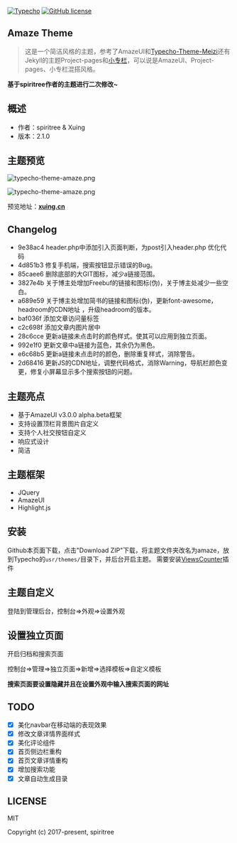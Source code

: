
[![Typecho](https://img.shields.io/badge/typecho-1.1-red.svg?style=flat-square)](http://typecho.org/)
[![GitHub license](https://img.shields.io/badge/license-MIT-blue.svg?style=flat-square)](https://raw.githubusercontent.com/spiritree/typecho-theme-amaze/master/LICENSE)
## Amaze Theme
> 这是一个简洁风格的主题，参考了AmazeUI和[Typecho-Theme-Meizi](https://github.com/tlerbao/Typecho-Theme-Meizi)还有Jekyll的主题Project-pages和[小专栏](https://xiaozhuanlan.com/)，可以说是AmazeUI、Project-pages、小专栏混搭风格。

**基于spiritree作者的主题进行二次修改~**

## 概述

- 作者：spiritree & Xuing
- 版本：2.1.0

## 主题预览
![typecho-theme-amaze.png](https://raw.githubusercontent.com/spiritree/typecho-theme-amaze/master/screenshot.png)

![typecho-theme-amaze.png](https://raw.githubusercontent.com/spiritree/typecho-theme-amaze/master/mobilescreenshot.png)

预览地址：**[xuing.cn](https://xuing.cn)**

## Changelog
 - 9e38ac4 header.php中添加引入页面判断，为post引入header.php 优化代码
 - 4d851b3 修复手机端，搜索按钮显示错误的Bug。
 - 85caee6 删除底部的大GIT图标，减少a链接范围。
 - 3827e4b 关于博主处增加Freebuf的链接和图标(伪)，关于博主处减少一些空白。
 - a689e59 关于博主处增加简书的链接和图标(伪)，更新font-awesome，headroom的CDN地址 ，升级headroom的版本。
 - baf036f 添加文章访问量标签
 - c2c698f 添加文章内图片居中
 - 28c6cce 更新a链接未点击时的颜色样式。使其可以应用到独立页面。
 - 992e1f0 更新文章中a链接为蓝色，其余仍为黑色。
 - e6c68b5 更新a链接未点击时的颜色，删除重复样式，消除警告。
 - 2d68416 更新JS的CDN地址，调整代码格式，消除Warning，导航栏颜色变更，修复小屏幕显示多个搜索按钮的问题。

## 主题亮点
- 基于AmazeUI v3.0.0 alpha.beta框架
- 支持设置顶栏背景图片自定义
- 支持个人社交按钮自定义
- 响应式设计
- 简洁

## 主题框架
- JQuery
- AmazeUI
- Highlight.js
## 安装
Github本页面下载，点击"Download ZIP"下载，将主题文件夹改名为amaze，放到Typecho的`usr/themes/`目录下，并后台开启主题。
需要安装[ViewsCounter](https://github.com/mierhuo/Typecho-ViewsCounter)插件
## 主题自定义
登陆到管理后台，控制台=>外观=>设置外观

## 设置独立页面
开启归档和搜索页面

控制台=>管理=>独立页面=>新增=>选择模板=>自定义模板

**搜索页面要设置隐藏并且在设置外观中输入搜索页面的网址**
## TODO
- [x] 美化navbar在移动端的表现效果
- [x] 修改文章详情界面样式
- [x] 美化评论组件
- [x] 首页侧边栏重构
- [x] 首页文章详情重构
- [x] 增加搜索功能
- [x] 文章自动生成目录

## LICENSE

MIT

Copyright (c) 2017-present, spiritree
